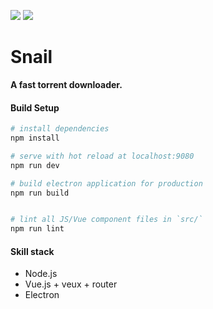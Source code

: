 <a href="https://ci.appveyor.com/project/randyou/snail"><image src="https://ci.appveyor.com/api/projects/status/1epqk0lh67y4lpcc?svg=true"></a>  <a href="https://codebeat.co/projects/github-com-randyou-snail-master"><image src="https://codebeat.co/badges/3508105c-7204-492f-a210-7631e2c63a8f"></a>

# Snail

**A fast torrent downloader.**

#### Build Setup

``` bash
# install dependencies
npm install

# serve with hot reload at localhost:9080
npm run dev

# build electron application for production
npm run build


# lint all JS/Vue component files in `src/`
npm run lint
```

#### Skill stack

- Node.js
- Vue.js + veux + router
- Electron
